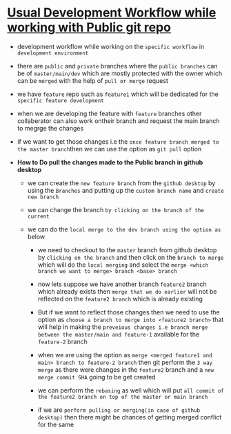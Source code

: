 # <ins> Usual Development Workflow while working with Public git repo </ins> #

- development workflow while working on the `specific workflow` in `development environment`

- there are `public` and `private` branches where the `public branches` can be of `master/main/dev` which are mostly protected with the owner which can be `merged` with the help of `pull or merge` request

- we have `feature` repo such as `feature1` which will be dedicated for the `specific feature development`

- when we are developing the feature with `feature` branches other collaberator can also work ontheir branch and request the main branch to megrge the changes

- if we want to get those changes i.e the `once feature branch merged to the master branch`then we can use the option as `git pull` option 

- **How to Do pull the changes made to the Public branch in github desktop**
  
  - we can create the `new feature branch` from the `github desktop` by using the `Branches` and putting up the `custom branch name` and `create new branch`
  - we can change the branch `by clicking on the branch of the current`
  - we can do the `local merge to the dev branch using the option as ` below
    
    - we need to checkout to the `master` branch from github desktop by `clicking on the branch` and then click on the `branch to merge` which will do the `local merging` and select the `merge <which branch we want to merge> branch <base> branch`
    
    - now lets suppose we have another branch `feature2` branch which already exists then `merge that we do earlier` will not be reflected on the `feature2 branch` which is already existing
    
    - But if we want to reflect those changes then we need to use the option as `choose a branch to merge into <feature2 branch>` that will help in making the `preveious changes i.e branch merge between the master/main and feature-1` available for the `feature-2` branch 
    
    - when we are using the option as  `merge <merged feature1 and main> branch to feature-2 branch` then git perform the `3 way merge` as there were changes in the `feature2` branch and a `new merge commit SHA` going to be get created

    - we can perform the `rebasing` as well which will put `all commit of the feature2 branch on top of the master or main branch`
    
    - if we are `perform pulling or merging(in case of github desktop)` then there might be chances of getting merged conflict for the same 



